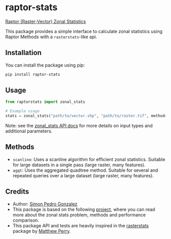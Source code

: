 # raptor-stats

[Raptor (Raster-Vector) Zonal Statistics](https://simonpedrogonzalez.github.io/raptor-stats-docs/index.html)

This package provides a simple interface to calculate zonal statistics using Raptor Methods with a `rasterstats`-like api.

## Installation

You can install the package using pip:

```bash
pip install raptor-stats
```

## Usage

```python
from raptorstats import zonal_stats

# Example usage
stats = zonal_stats("path/to/vector.shp", "path/to/raster.tif", method="scanline")
```
Note: see the [zonal_stats API docs](https://simonpedrogonzalez.github.io/raptor-stats-docs/raptorstats.api.html#raptorstats.api.zonal_stats) for more details on input types and additional parameters.

## Methods

- `scanline`: Uses a scanline algorithm for efficient zonal statistics. Suitable for large datasets in a single pass (large raster, many features).
- `agqt`: Uses the aggregated quadtree method. Suitable for several and repeated queries over a large dataset (large raster, many features).

## Credits

- Author: [Simon Pedro Gonzalez](https://simonpedrogonzalez.github.io/)
- This package is based on the following <a href="_static/mdml_final_report.pdf" download>project</a>, where you can read more about the zonal stats problem, methods and performance comparison.
- This package API and tests are heavily inspired in the [rasterstats](https://github.com/perrygeo/python-rasterstats) package by [Matthew Perry](https://github.com/perrygeo).